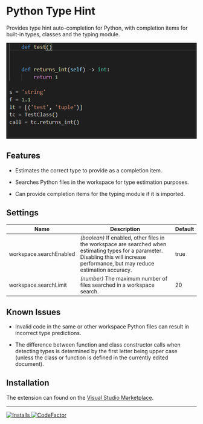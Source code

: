 # Python Type Hint

Provides type hint auto-completion for Python, with completion items for built-in types, classes and the typing module.


![](images/demo.gif)


## Features

* Estimates the correct type to provide as a completion item.

* Searches Python files in the workspace for type estimation purposes.

* Can provide completion items for the typing module if it is imported.

## Settings

| Name | Description | Default
|---|---|---|
| workspace.searchEnabled | _(boolean)_ If enabled, other files in the workspace are searched when estimating types for a parameter. Disabling this will increase performance, but may reduce estimation accuracy. | true
| workspace.searchLimit | _(number)_ The maximum number of files searched in a workspace search. | 20

## Known Issues

* Invalid code in the same or other workspace Python files can result in incorrect type predictions.

* The difference between function and class constructor calls when detecting types is determined by the first letter being upper case (unless the class or function is defined in the currently edited document).

## Installation

The extension can found on the [Visual Studio Marketplace](https://marketplace.visualstudio.com/items?itemName=njqdev.vscode-python-typehint).

-------------------------------------------------------------------------------------------


<p>
  <a href="https://img.shields.io/visual-studio-marketplace/i/njqdev.vscode-python-typehint">
    <img src="https://img.shields.io/visual-studio-marketplace/i/njqdev.vscode-python-typehint" alt="Installs"></img>
  </a>
  <a href="https://www.codefactor.io/repository/github/njqdev/vscode-python-typehint/badge">
    <img src="https://www.codefactor.io/repository/github/njqdev/vscode-python-typehint/badge" alt="CodeFactor"></img>
  </a>
</p>

